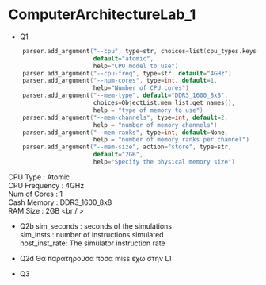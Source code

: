 # ComputerArchitectureLab_1

*  Q1
```C
    parser.add_argument("--cpu", type=str, choices=list(cpu_types.keys()),
                        default="atomic",
                        help="CPU model to use")
    parser.add_argument("--cpu-freq", type=str, default="4GHz")
    parser.add_argument("--num-cores", type=int, default=1,
                        help="Number of CPU cores")
    parser.add_argument("--mem-type", default="DDR3_1600_8x8",
                        choices=ObjectList.mem_list.get_names(),
                        help = "type of memory to use")
    parser.add_argument("--mem-channels", type=int, default=2,
                        help = "number of memory channels")
    parser.add_argument("--mem-ranks", type=int, default=None,
                        help = "number of memory ranks per channel")
    parser.add_argument("--mem-size", action="store", type=str,
                        default="2GB",
                        help="Specify the physical memory size")
```

CPU Type : Atomic <br />
CPU Frequency : 4GHz <br />
Num of Cores : 1 <br />
Cash Memory : DDR3_1600_8x8 <br />
RAM Size : 2GB <br / >

* Q2b
sim_seconds : seconds of the simulations <br />
sim_insts : number of instructions simulated <br />
host_inst_rate: The simulator instruction rate <br />

* Q2d
Θα παρατηρούσα πόσα miss έχω στην L1

* Q3
